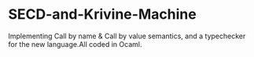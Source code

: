 # SECD-and-Krivine-Machine
Implementing Call by name & Call by value semantics, and a typechecker for the new language.All coded in Ocaml. 

